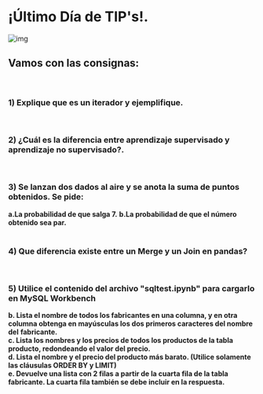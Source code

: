 # ¡Último Día de TIP's!. 
![img](https://c.tenor.com/F31GFRXNdTQAAAAC/elmo-fire.gif)
## Vamos con las consignas:
<br>

### **1) Explique que es un iterador y ejemplifique.**  
<br>

### **2) ¿Cuál es la diferencia entre aprendizaje supervisado y aprendizaje no supervisado?.**
<br>

### **3) Se lanzan dos dados al aire y se anota la suma de puntos obtenidos. Se pide:**  
**a.La probabilidad de que salga 7.**
**b.La probabilidad de que el número obtenido sea par.**  
<br>

### **4) Que diferencia existe entre un Merge y un Join en pandas?**  
<br>

### **5) Utilice el contenido del archivo "sqltest.ipynb" para cargarlo en MySQL Workbench**  

**b. Lista el nombre de todos los fabricantes en una columna, y en otra columna obtenga en mayúsculas los dos primeros caracteres del nombre del**  **fabricante.**  
**c. Lista los nombres y los precios de todos los productos de la tabla producto, redondeando el valor del precio.**  
**d. Lista el nombre y el precio del producto más barato. (Utilice solamente las cláusulas ORDER BY y LIMIT)**    
**e. Devuelve una lista con 2 filas a partir de la cuarta fila de la tabla fabricante. La cuarta fila también se debe incluir en la respuesta.**  
